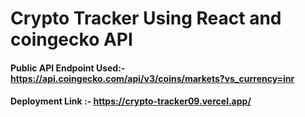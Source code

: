 # Crypto Tracker Using React and coingecko API

#### Public API Endpoint Used:- https://api.coingecko.com/api/v3/coins/markets?vs_currency=inr


#### Deployment Link :- https://crypto-tracker09.vercel.app/ 
